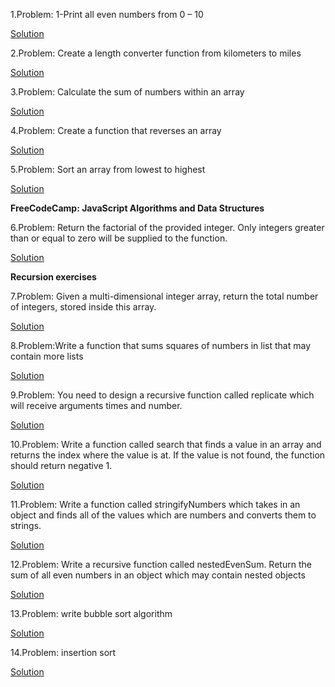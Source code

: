 1.Problem: 1-Print all even numbers from 0 – 10


[Solution](https://github.com/Slmti-BH/js_challenges/blob/main/misc/printEvenNumbers.js)


2.Problem: Create a length converter function from kilometers to miles

[Solution](https://github.com/Slmti-BH/js_challenges/blob/main/misc/lengthConverter.js)


3.Problem: Calculate the sum of numbers within an array

[Solution](https://github.com/Slmti-BH/js_challenges/blob/main/misc/sumNoInArr.js)

4.Problem: Create a function that reverses an array

[Solution](https://github.com/Slmti-BH/js_challenges/blob/main/misc/reverseArr.js)

5.Problem: Sort an array from lowest to highest

[Solution](https://github.com/Slmti-BH/js_challenges/blob/main/misc/sortArr.js)

**FreeCodeCamp: JavaScript Algorithms and Data Structures**

6.Problem: Return the factorial of the provided integer. Only integers greater than or equal to zero will be supplied to the function.

[Solution](https://github.com/Slmti-BH/js_challenges/blob/main/misc/factorializeNumber.js)

**Recursion exercises**

7.Problem: Given a multi-dimensional integer array, return the total number of integers, stored inside this array. 

[Solution](https://github.com/Slmti-BH/js_challenges/blob/main/misc/arrTotalNoIntegers.js)

8.Problem:Write a function that sums squares of numbers in list that may contain more lists

[Solution](https://github.com/Slmti-BH/js_challenges/blob/main/misc/sumSquaresArr.js)

9.Problem: You need to design a recursive function called replicate which will receive arguments times and number.

[Solution](https://github.com/Slmti-BH/js_challenges/blob/main/misc/recursiveReplication.js)

10.Problem: Write a function called search that finds a value in an array and returns the index where the value is at. If the value is not found, the function should return negative 1.

[Solution](https://github.com/Slmti-BH/js_challenges/blob/main/misc/returnIndexOfNo.js)

11.Problem: Write a function called stringifyNumbers which takes in an object and finds all of the values which are numbers and converts them to strings.

[Solution](https://github.com/Slmti-BH/js_challenges/blob/main/misc/stringifyNumbersRecursion.js)

12.Problem: Write a recursive function called nestedEvenSum. Return the sum of all even numbers in an object which may contain nested objects

[Solution](https://github.com/Slmti-BH/js_challenges/blob/main/misc/nestedEvenSum.js)

13.Problem: write bubble sort algorithm

[Solution](https://github.com/Slmti-BH/js_challenges/blob/main/misc/bubbleSort.js)

14.Problem: insertion sort

[Solution](https://github.com/Slmti-BH/js_challenges/blob/main/misc/bubbleSort.js)


